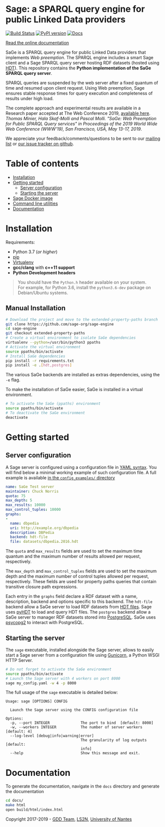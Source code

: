 # Sage: a SPARQL query engine for public Linked Data providers
[![Build Status](https://travis-ci.com/sage-org/sage-engine.svg?branch=master)](https://travis-ci.com/sage-org/sage-engine) [![PyPI version](https://badge.fury.io/py/sage-engine.svg)](https://badge.fury.io/py/sage-engine) [![Docs](https://img.shields.io/badge/docs-passing-brightgreen)](https://sage-org.github.io/sage-engine/)

[Read the online documentation](https://sage-org.github.io/sage-engine/)

SaGe is a SPARQL query engine for public Linked Data providers that implements *Web preemption*. The SPARQL engine includes a smart Sage client
and a Sage SPARQL query server hosting RDF datasets (hosted using [HDT](http://www.rdfhdt.org/)).
This repository contains the **Python implementation of the SaGe SPARQL query server**.

SPARQL queries are suspended by the web server after a fixed quantum of time and resumed upon client request. Using Web preemption, Sage ensures stable response times for query execution and completeness of results under high load.

The complete approach and experimental results are available in a Research paper accepted at The Web Conference 2019, [available here](https://hal.archives-ouvertes.fr/hal-02017155/document). *Thomas Minier, Hala Skaf-Molli and Pascal Molli. "SaGe: Web Preemption for Public SPARQL Query services" in Proceedings of the 2019 World Wide Web Conference (WWW'19), San Francisco, USA, May 13-17, 2019*.

We appreciate your feedback/comments/questions to be sent to our [mailing list](mailto:sage@univ-nantes.fr) or [our issue tracker on github](https://github.com/sage-org/sage-engine/issues).

# Table of contents

* [Installation](#installation)
* [Getting started](#getting-started)
  * [Server configuration](#server-configuration)
  * [Starting the server](#starting-the-server)
* [Sage Docker image](#sage-docker-image)
* [Command line utilities](#command-line-utilities)
* [Documentation](#documentation)

# Installation

Requirements:
* Python 3.7 (*or higher*)
* [pip](https://pip.pypa.io/en/stable/)
* [Virtualenv](https://pypi.org/project/virtualenv)
* **gcc/clang** with **c++11 support**
* **Python Development headers**
> You should have the `Python.h` header available on your system.   
> For example, for Python 3.6, install the `python3.6-dev` package on Debian/Ubuntu systems.

## Manual Installation

```bash
# Download the project and move to the extended-property-paths branch
git clone https://github.com/sage-org/sage-engine
cd sage-engine
git checkout extended-property-paths
# Create a virtual environment to isolate SaGe dependencies
virtualenv --python=/usr/bin/python3 ppaths
# Activate the virtual environment
source ppaths/bin/activate
# Install SaGe dependencies
pip install -r requirements.txt
pip install -e .[hdt,postgres]
```
The various SaGe backends are installed as extras dependencies, using the `-e` flag.

To make the installation of SaGe easier, SaGe is installed in a virtual environment.

```bash
# To activate the SaGe (ppaths) environment
source ppaths/bin/activate
# To deactivate the SaGe environment
deactivate
```

# Getting started

## Server configuration

A Sage server is configured using a configuration file in [YAML syntax](http://yaml.org/).
You will find below a minimal working example of such configuration file.
A full example is available [in the `config_examples/` directory](https://github.com/sage-org/sage-engine/blob/master/config_examples/example.yaml)

```yaml
name: SaGe Test server
maintainer: Chuck Norris
quota: 75
max_depth: 5
max_results: 10000
max_control_tuples: 10000
graphs:
-
  name: dbpedia
  uri: http://example.org/dbpedia
  description: DBPedia
  backend: hdt-file
  file: datasets/dbpedia.2016.hdt
```

The `quota` and `max_results` fields are used to set the maximum time quantum and the maximum number of results allowed per request, respectively.

The `max_depth` and `max_control_tuples` fields are used to set the maximum depth and the maximum number of control tuples allowed per request, respectively. These fields are used for property paths queries that contain transitive closure path expressions.

Each entry in the `graphs` field declare a RDF dataset with a name, description, backend and options specific to this backend.
The `hdt-file` backend allow a SaGe server to load RDF datasets from [HDT files](http://www.rdfhdt.org/). Sage uses [pyHDT](https://github.com/Callidon/pyHDT) to load and query HDT files.
The `postgres` backend allow a SaGe server to manager RDF datasets stored into [PostgreSQL](https://www.postgresql.org/). SaGe uses [psycopg2](https://pypi.org/project/psycopg2/) to interact with PostgreSQL.

## Starting the server

The `sage` executable, installed alongside the Sage server, allows to easily start a Sage server from a configuration file using [Gunicorn](http://gunicorn.org/), a Python WSGI HTTP Server.

```bash
# Do not forget to activate the SaGe environment
source ppaths/bin/activate
# Launch the Sage server with 4 workers on port 8000
sage my_config.yaml -w 4 -p 8000
```

The full usage of the `sage` executable is detailed below:
```
Usage: sage [OPTIONS] CONFIG

  Launch the Sage server using the CONFIG configuration file

Options:
  -p, --port INTEGER              The port to bind  [default: 8000]
  -w, --workers INTEGER           The number of server workers  [default: 4]
  --log-level [debug|info|warning|error]
                                  The granularity of log outputs  [default:
                                  info]
  --help                          Show this message and exit.
```

# Documentation

To generate the documentation, navigate in the `docs` directory and generate the documentation

```bash
cd docs/
make html
open build/html/index.html
```

Copyright 2017-2019 - [GDD Team](https://sites.google.com/site/gddlina/), [LS2N](https://www.ls2n.fr/?lang=en), [University of Nantes](http://www.univ-nantes.fr/)